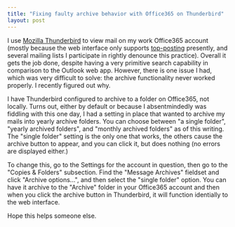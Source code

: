 ```yaml
---
title: "Fixing faulty archive behavior with Office365 on Thunderbird"
layout: post
---
```


I use [Mozilla Thunderbird][1] to view mail on my work Office365 account (mostly because the web interface only supports [top-posting][2] presently, and several mailing lists I participate in rightly denounce this practice). Overall it gets the job done, despite having a very primitive search capability in comparison to the Outlook web app. However, there is one issue I had, which was very difficult to solve: the archive functionality never worked properly. I recently figured out why.

I have Thunderbird configured to archive to a folder on Office365, not locally. Turns out, either by default or because I absentmindedly was fiddling with this one day, I had a setting in place that wanted to archive my mails into yearly archive folders. You can choose between "a single folder", "yearly archived folders", and "monthly archived folders" as of this writing. The "single folder" setting is the only one that works, the others cause the archive button to appear, and you can click it, but does nothing (no errors are displayed either.)

To change this, go to the Settings for the account in question, then go to the "Copies & Folders" subsection. Find the "Message Archives" fieldset and click "Archive options...", and then select the "single folder" option. You can have it archive to the "Archive" folder in your Office365 account and then when you click the archive button in Thunderbird, it will function identially to the web interface.

Hope this helps someone else.

[1]: https://www.thunderbird.net/en-US/
[2]: https://answers.microsoft.com/en-us/msoffice/forum/all/how-to-enable-inline-replies-in-web-outlook/944265ea-9a4e-4625-9b29-aadf223334e5


